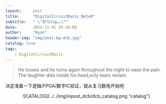 ```yaml
---
layout:     post
title:      "DigitalCircuitBasis_Note0"
subtitle:   " \"学习ing……\""
date:       2024-11-01 20:36:00
author:     "Ryan"
header-img: "img/post-bg-dcb.jpg"
catalog: true
tags:
    - DigitalCircuitBasis
---
```


>He tosses and he turns again throughout the night to ease the pain. The laughter dies inside his head,only tears remain.

决定准备一下逻辑/FPGA/数字IC验证，就从复习数电开始吧

<p style="text-align: center;">
![CATALOG](../../img/inpost_dcb/dcb_catalog.png  "catalog")
</p>

